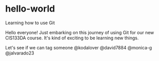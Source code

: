 # hello-world
Learning how to use Git

Hello everyone! Just embarking on this journey of using Git for our new CIS133DA course.  It's kind of exciting to be learning new things.

Let's see if we can tag someone @kodalover @david7884 @monica-g @jalvarado23
